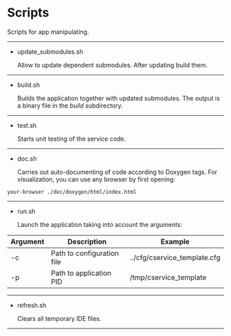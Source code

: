 # Scripts

Scripts for app manipulating.

---

- update_submodules.sh

    Allow to update dependent submodules. After updating build them.

---

- build.sh

    Builds the application together with updated submodules. The output is a binary file in the *build* subdirectory.

---

- test.sh

    Starts unit testing of the service code.

---

- doc.sh

    Carries out auto-documenting of code according to Doxygen tags. For visualization, you can use any browser by first opening: <br/>

```your-browser ./doc/doxygen/html/index.html```

---

- run.sh

    Launch the application taking into account the arguments:<br/>

| Argument| Description                | Example                      |
|---------|----------------------------|------------------------------|
| -c      | Path to configuration file | ../cfg/cservice_template.cfg |
| -p      | Path to application PID    | /tmp/cservice_template       |


---

- refresh.sh

    Clears all temporary IDE files.

---